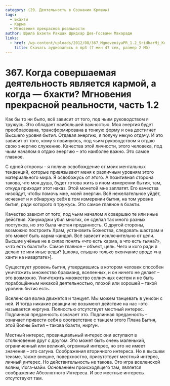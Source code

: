 ```yaml
---
category: (29. Деятельность в Сознании Кришны)
tags:
  - Бхакти
  - Карма
  - Мгновения прекрасной реальности
author: Шрила Бхакти Ракшак Шридхар Дев-Госвами Махарадж
links:
  - href: /wp-content/uploads/2012/08/367_MgnoveniyaPR_1.2_SridharMj_Kogda_sovershaemaya_deyatelnost_yavlyaetsya_karmoy_a_kogda-bhakti.mp3
    title: Скачать аудиозапись в mp3 (7 мин 47 сек, размер 2 Мб)
---
```


# 367. Когда совершаемая деятельность является кармой, а когда — бхакти? Мгновения прекрасной реальности, часть 1.2

Как бы то ни было, всё зависит от того, под чьим руководством я тружусь. Это обладает наибольшей важностью. Моя энергия будет преобразована, трансформирована в тонкую форму и она достигнет Высшего уровня бытия. Отдавая энергию, я получу некую отдачу. И это зависит от того, кому я повинуюсь, под чьим руководством я отдаю свою энергию служению. Качества этой личности, этого человека, под чьим началом я отдаю энергию – это наиболее важно. Это самое главное.

С одной стороны – я получу освобождение от моих ментальных тенденций, которые привязывают меня к различным уровням этого материального мира. Я освобожусь от этого. А позитивная сторона такова, что моя душа, будет готова жить в ином измерении бытия, там, откуда приходит этот наказ. Этой монетой мне заплатят. Его качества низойдут, чтобы помочь мне, моей энергии. Всё нежелательное уйдёт, исчезнет и я обнаружу себя в том измерении бытия, на том уровне бытия, ради которого я тружусь. Это самое главное в бхакти.

Качество зависит от того, под чьим началом я совершаю те или иные действия. Ханумаджи убил многих, он сделал так много разных поступков, но это была чистая преданность. С другой стороны, возможно построить Храм, установить Божества, следовать шастрам и это может быть карма-кандой. Всё зависит исключительно от цели. Высшие учёные не в силах понять «что есть карма, а что есть гьяна?», «что есть бхакти?». Самое главное – объект, цель. Чего и кого ради я делаю те или иные вещи? [шлока, слышно только окончание вроде «на ханти на нивартате»].

Существует уровень бытия, утвердившись в котором человек способен уничтожить множество брахманд, вселенных, и он ничего не делает – это возможно. Уничтожить множество солнечных систем и не быть порабощённым никакой деятельностью, плохой или хорошей – такой уровень бытия есть.

Вселенская волна движется и танцует. Мы можем танцевать в унисон с ней. И тогда никакие реакции не возымеют действие на нас –это называется ниргуна. Полностью отсутствует местный интерес. Подлинная преданность означает это. Подлинная преданность – означает привести себя в соответствие с танцем этого Плана Бытия, этой Волны Бытия – такова бхакти, ниргун.

Местный интерес, провинциальный интерес они вступают в столкновение друг с другом. Это может быть очень маленький, ограниченный или великий, огромный интерес, но это не имеет значения – это сагуна. Соображения вторичного интереса. Но в высшем теизме, также внешне, поверхностно, присутствует местный интерес, личный интерес. Но действительность не такова. Это игра вселенской волны, Йога-майи. Основанием происходящего там, является соображение Абсолютного Интереса. И все местные интересы отсутствуют там.


